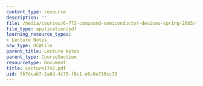 ```yaml
---
content_type: resource
description: ''
file: /media/courses/6-772-compound-semiconductor-devices-spring-2003/fb7dcab72a8d4c75f8c1e6c0e710cc73_Lecture17v2.pdf
file_type: application/pdf
learning_resource_types:
- Lecture Notes
ocw_type: OCWFile
parent_title: Lecture Notes
parent_type: CourseSection
resourcetype: Document
title: Lecture17v2.pdf
uid: fb7dcab7-2a8d-4c75-f8c1-e6c0e710cc73
---
```

